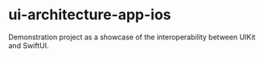 # ui-architecture-app-ios
Demonstration project as a showcase of the interoperability between UIKit and SwiftUI.
